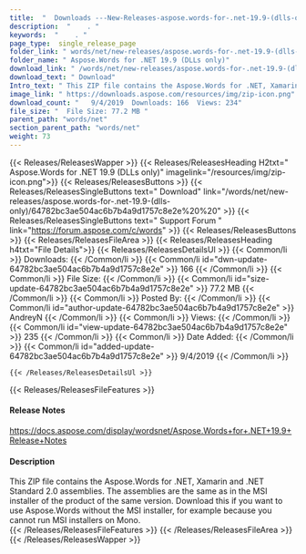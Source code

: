 ```yaml
---
title:  "  Downloads ---New-Releases-aspose.words-for-.net-19.9-(dlls-only) . " 
description:  "    . " 
keywords:  "    . " 
page_type:  single_release_page
folder_link: " words/net/new-releases/aspose.words-for-.net-19.9-(dlls-only)/"
folder_name: " Aspose.Words for .NET 19.9 (DLLs only)"
download_link: " /words/net/new-releases/aspose.words-for-.net-19.9-(dlls-only)/64782bc3ae504ac6b7b4a9d1757c8e2e"
download_text: " Download"
Intro_text: " This ZIP file contains the Aspose.Words for .NET, Xamarin and .NET Standard 2.0 ..."
image_link: " https://downloads.aspose.com/resources/img/zip-icon.png"
download_count: "   9/4/2019  Downloads: 166  Views: 234"
file_size: "  File Size: 77.2 MB "
parent_path: "words/net"
section_parent_path: "words/net"
weight: 73 
---
```


{{< Releases/ReleasesWapper >}}
  {{< Releases/ReleasesHeading H2txt=" Aspose.Words for .NET 19.9 (DLLs only)" imagelink="/resources/img/zip-icon.png">}}
  {{< Releases/ReleasesButtons >}}
    {{< Releases/ReleasesSingleButtons text=" Download" link="/words/net/new-releases/aspose.words-for-.net-19.9-(dlls-only)/64782bc3ae504ac6b7b4a9d1757c8e2e%20%20" >}}
    {{< Releases/ReleasesSingleButtons text=" Support Forum " link="https://forum.aspose.com/c/words" >}}
  {{< Releases/ReleasesButtons >}}
  {{< Releases/ReleasesFileArea >}}
    {{< Releases/ReleasesHeading h4txt="File Details">}}
    {{< Releases/ReleasesDetailsUl >}}
            {{< Common/li  >}} Downloads: {{< /Common/li >}} 
      {{< Common/li id="dwn-update-64782bc3ae504ac6b7b4a9d1757c8e2e" >}} 166 {{< /Common/li >}} 
      {{< Common/li  >}} File Size: {{< /Common/li >}} 
      {{< Common/li id="size-update-64782bc3ae504ac6b7b4a9d1757c8e2e" >}} 77.2 MB {{< /Common/li >}} 
      {{< Common/li  >}} Posted By: {{< /Common/li >}} 
      {{< Common/li id="author-update-64782bc3ae504ac6b7b4a9d1757c8e2e" >}} AndreyN {{< /Common/li >}} 
      {{< Common/li  >}} Views: {{< /Common/li >}} 
      {{< Common/li id="view-update-64782bc3ae504ac6b7b4a9d1757c8e2e" >}} 235 {{< /Common/li >}} 
      {{< Common/li  >}} Date Added: {{< /Common/li >}} 
      {{< Common/li id="added-update-64782bc3ae504ac6b7b4a9d1757c8e2e" >}} 9/4/2019 {{< /Common/li >}} 

    {{< /Releases/ReleasesDetailsUl >}}

  {{< Releases/ReleasesFileFeatures >}}
      <h4>Release Notes</h4><div><a href="https://docs.aspose.com/display/wordsnet/Aspose.Words+for+.NET+19.9+Release+Notes">https://docs.aspose.com/display/wordsnet/Aspose.Words+for+.NET+19.9+Release+Notes</a></div><h4>Description</h4><div class="HTMLDescription">This ZIP file contains the Aspose.Words for .NET, Xamarin and .NET Standard 2.0 assemblies. The assemblies are the same as in the MSI installer of the product of the same version.  Download this if you want to use Aspose.Words without the MSI installer, for example because you cannot run MSI installers on Mono.</div>
  {{< /Releases/ReleasesFileFeatures >}}
 {{< /Releases/ReleasesFileArea >}}
{{< /Releases/ReleasesWapper >}}



